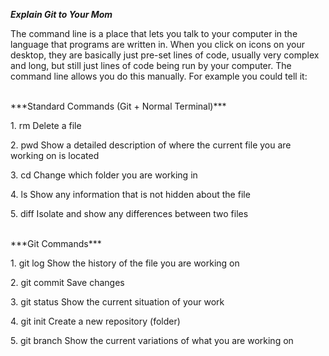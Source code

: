 ***Explain Git to Your Mom***

<p> The command line is a place that lets you talk to your computer in the language that programs are written in. When you click on icons on your desktop, they are basically just pre-set lines of code, usually very complex and long, but still just lines of code being run by your computer. The command line allows you do this manually. For example you could tell it: </p>
<br>
 ***Standard Commands (Git + Normal Terminal)***
<br>
<p> 1. rm Delete a file </p>
<p> 2. pwd Show a detailed description of where the current file you are working on is located </p>
<p> 3. cd Change which folder you are working in </p>
<p> 4. ls Show any information that is not hidden about the file </p>
<p> 5. diff Isolate and show any differences between two files </p>
<br>
***Git Commands***
<br>
<p> 1. git log Show the history of the file you are working on </p>
<p> 2. git commit Save changes </p>
<p> 3. git status Show the current situation of your work </p>
<p> 4. git init Create a new repository (folder) </p>
<p> 5. git branch Show the current variations of what you are working on </p>
